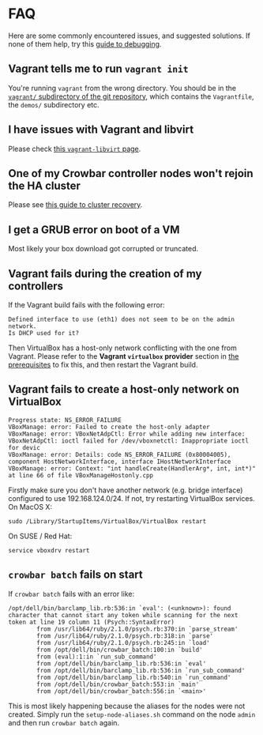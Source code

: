 # FAQ

Here are some commonly encountered issues, and suggested solutions.
If none of them help, try this [guide to debugging](debugging.md).

## Vagrant tells me to run `vagrant init`

You're running `vagrant` from the wrong directory.  You should be
in the [`vagrant/` subdirectory of the git repository](../vagrant/),
which contains the `Vagrantfile`, the `demos/` subdirectory etc.

## I have issues with Vagrant and libvirt

Please check [this `vagrant-libvirt` page](vagrant-libvirt.md).

## One of my Crowbar controller nodes won't rejoin the HA cluster

Please see [this guide to cluster recovery](../demos/HA/cluster-recovery.md).

## I get a GRUB error on boot of a VM

Most likely your box download got corrupted or truncated.

## Vagrant fails during the creation of my controllers

If the Vagrant build fails with the following error:

    Defined interface to use (eth1) does not seem to be on the admin network.
    Is DHCP used for it?

Then VirtualBox has a host-only network conflicting with the one from
Vagrant. Please refer to the **Vagrant `virtualbox` provider** section
in [the prerequisites](prerequisites.md) to fix this, and then restart
the Vagrant build.

## Vagrant fails to create a host-only network on VirtualBox

    Progress state: NS_ERROR_FAILURE
    VBoxManage: error: Failed to create the host-only adapter
    VBoxManage: error: VBoxNetAdpCtl: Error while adding new interface: VBoxNetAdpCtl: ioctl failed for /dev/vboxnetctl: Inappropriate ioctl for devic
    VBoxManage: error: Details: code NS_ERROR_FAILURE (0x80004005), component HostNetworkInterface, interface IHostNetworkInterface
    VBoxManage: error: Context: "int handleCreate(HandlerArg*, int, int*)" at line 66 of file VBoxManageHostonly.cpp

Firstly make sure you don't have another network (e.g. bridge
interface) configured to use 192.168.124.0/24.  If not, try
restarting VirtualBox services.  On MacOS X:

    sudo /Library/StartupItems/VirtualBox/VirtualBox restart

On SUSE / Red Hat:

    service vboxdrv restart

## `crowbar batch` fails on start

If `crowbar batch` fails with an error like:

    /opt/dell/bin/barclamp_lib.rb:536:in `eval': (<unknown>): found character that cannot start any token while scanning for the next token at line 19 column 11 (Psych::SyntaxError)
            from /usr/lib64/ruby/2.1.0/psych.rb:370:in `parse_stream'
            from /usr/lib64/ruby/2.1.0/psych.rb:318:in `parse'
            from /usr/lib64/ruby/2.1.0/psych.rb:245:in `load'
            from /opt/dell/bin/crowbar_batch:100:in `build'
            from (eval):1:in `run_sub_command'
            from /opt/dell/bin/barclamp_lib.rb:536:in `eval'
            from /opt/dell/bin/barclamp_lib.rb:536:in `run_sub_command'
            from /opt/dell/bin/barclamp_lib.rb:540:in `run_command'
            from /opt/dell/bin/crowbar_batch:553:in `main'
            from /opt/dell/bin/crowbar_batch:556:in `<main>'

This is most likely happening because the aliases for the nodes were not
created. Simply run the `setup-node-aliases.sh` command on the node
`admin` and then run `crowbar batch` again.
